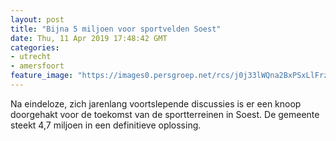 ```yaml
---
layout: post
title: "Bijna 5 miljoen voor sportvelden Soest"
date: Thu, 11 Apr 2019 17:48:42 GMT
categories: 
- utrecht 
- amersfoort 
feature_image: "https://images0.persgroep.net/rcs/j0j33lWQna2BxPSxLlFrzh5XxHA/diocontent/115668788/_fitwidth/400/?appId=21791a8992982cd8da851550a453bd7f&quality=0.7"
---
```


Na eindeloze, zich jarenlang voortslepende discussies is er een knoop doorgehakt voor de toekomst van de sportterreinen in Soest. De gemeente steekt 4,7 miljoen in een definitieve oplossing.
